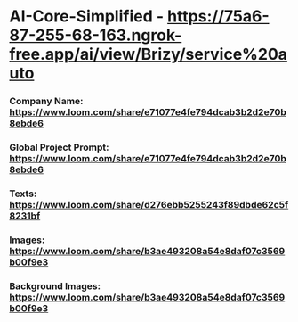 # AI-Core-Simplified - https://75a6-87-255-68-163.ngrok-free.app/ai/view/Brizy/service%20auto

### Company Name: https://www.loom.com/share/e71077e4fe794dcab3b2d2e70b8ebde6
### Global Project Prompt: https://www.loom.com/share/e71077e4fe794dcab3b2d2e70b8ebde6
### Texts: https://www.loom.com/share/d276ebb5255243f89dbde62c5f8231bf
### Images: https://www.loom.com/share/b3ae493208a54e8daf07c3569b00f9e3
### Background Images: https://www.loom.com/share/b3ae493208a54e8daf07c3569b00f9e3
